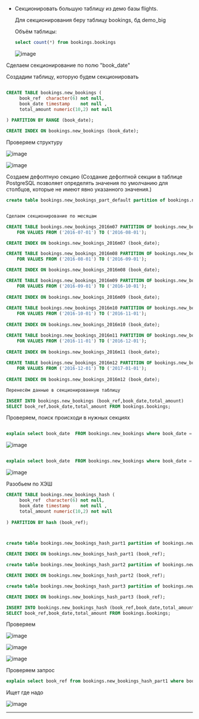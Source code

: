 * Секционировать большую таблицу из демо базы flights.

   Для секционирования беру таблицу bookings, бд demo_big
  
   Объём таблицы:
     
  ```sql 
  select count(*) from bookings.bookings

  ```
  ![image](https://github.com/VyacheslavIT/postgre/assets/136000255/d8b624cd-dc66-4577-baeb-37022a92d2fd)

Сделаем секционирование по полю "book_date"

Создадим таблицу, которую будем секционировать

```sql

CREATE TABLE bookings.new_bookings (
     book_ref  character(6) not null,
     book_date timestamp    not null ,
     total_amount numeric(10,2) not null
         
) PARTITION BY RANGE (book_date);

CREATE INDEX ON bookings.new_bookings (book_date);

```

Проверяем структуру 



![image](https://github.com/VyacheslavIT/postgre/assets/136000255/0aeba3a1-0df5-4321-ade4-0424e4dc3042)


![image](https://github.com/VyacheslavIT/postgre/assets/136000255/2b72532c-1ec6-4f0a-9322-84d9550f4a73)

Создаем дефолтную секцию (Создание дефолтной секции в таблице PostgreSQL позволяет определять значения по умолчанию для столбцов, которые не имеют явно указанного значения.)


```sql
create table bookings.new_bookings_part_default partition of bookings.new_bookings default;
```
```sql

Сделаем секционирование по месяцам 

CREATE TABLE bookings.new_bookings_2016m07 PARTITION OF bookings.new_bookings
    FOR VALUES FROM ('2016-07-01') TO ('2016-08-01');

CREATE INDEX ON bookings.new_bookings_2016m07 (book_date);

CREATE TABLE bookings.new_bookings_2016m08 PARTITION OF bookings.new_bookings
    FOR VALUES FROM ('2016-08-01') TO ('2016-09-01');

CREATE INDEX ON bookings.new_bookings_2016m08 (book_date);

CREATE TABLE bookings.new_bookings_2016m09 PARTITION OF bookings.new_bookings
    FOR VALUES FROM ('2016-09-01') TO ('2016-10-01');
	
CREATE INDEX ON bookings.new_bookings_2016m09 (book_date);	
	
CREATE TABLE bookings.new_bookings_2016m10 PARTITION OF bookings.new_bookings
    FOR VALUES FROM ('2016-10-01') TO ('2016-11-01');	
	
CREATE INDEX ON bookings.new_bookings_2016m10 (book_date);	

CREATE TABLE bookings.new_bookings_2016m11 PARTITION OF bookings.new_bookings
    FOR VALUES FROM ('2016-11-01') TO ('2016-12-01');	
	
CREATE INDEX ON bookings.new_bookings_2016m11 (book_date);	
	
CREATE TABLE bookings.new_bookings_2016m12 PARTITION OF bookings.new_bookings
    FOR VALUES FROM ('2016-12-01') TO ('2017-01-01');
	
CREATE INDEX ON bookings.new_bookings_2016m12 (book_date);

```
```sql
Перенесём данные в секционированную таблицу

INSERT INTO bookings.new_bookings (book_ref,book_date,total_amount) 
SELECT book_ref,book_date,total_amount FROM bookings.bookings;

```
Проверяем, поиск происходи в нужных секциях

```sql

explain select book_date  FROM bookings.new_bookings where book_date = '2016-07-10'

```
![image](https://github.com/VyacheslavIT/postgre/assets/136000255/8177dcd1-903d-435e-95c8-acd99fdc57e4)

```sql

explain select book_date  FROM bookings.new_bookings where book_date = '2016-09-10 07:34:00'
```
![image](https://github.com/VyacheslavIT/postgre/assets/136000255/265ca729-252e-47f4-8420-4593366f83f9)



Разобьем по ХЭШ
```sql
CREATE TABLE bookings.new_bookings_hash (
     book_ref  character(6) not null,
     book_date timestamp    not null ,
     total_amount numeric(10,2) not null
         
) PARTITION BY hash (book_ref);



create table bookings.new_bookings_hash_part1 partition of bookings.new_bookings_hash for values with (modulus 3 , remainder 0)

CREATE INDEX ON bookings.new_bookings_hash_part1 (book_ref);

create table bookings.new_bookings_hash_part2 partition of bookings.new_bookings_hash for values with (modulus 3 , remainder 1)

CREATE INDEX ON bookings.new_bookings_hash_part2 (book_ref);

create table bookings.new_bookings_hash_part3 partition of bookings.new_bookings_hash for values with (modulus 3 , remainder 2)

CREATE INDEX ON bookings.new_bookings_hash_part3 (book_ref);

INSERT INTO bookings.new_bookings_hash (book_ref,book_date,total_amount) 
SELECT book_ref,book_date,total_amount FROM bookings.bookings;
```

Проверяем 

![image](https://github.com/VyacheslavIT/postgre/assets/136000255/b59486d6-068d-47f8-8f6f-1b65d91cabcf)

![image](https://github.com/VyacheslavIT/postgre/assets/136000255/d19d1325-c121-4ad0-af38-d2d8ce510815)

![image](https://github.com/VyacheslavIT/postgre/assets/136000255/afebc969-90c8-43b2-bd49-ba4b6eafe611)

Проверяем запрос
```sql
explain select book_ref from bookings.new_bookings_hash_part1 where book_ref ='2B06E6';
```
Ищет где надо

![image](https://github.com/VyacheslavIT/postgre/assets/136000255/1d240d78-f972-4c28-8296-fd4ff42d357d)


------------------------------------------------------
